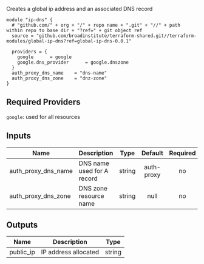 Creates a global ip address and an associated DNS record

```
module "ip-dns" {                                                       
  # "github.com/" + org + "/" + repo name + ".git" + "//" + path within repo to base dir + "?ref=" + git object ref
  source = "github.com/broadinstitute/terraform-shared.git//terraform-modules/global-ip-dns?ref=global-ip-dns-0.0.1"

  providers = {
    google      = google
    google.dns_provider      = google.dnszone
  }
  auth_proxy_dns_name    = "dns-name"
  auth_proxy_dns_zone    = "dnz-zone"
}

```

## Required Providers

`google`: used for all resources 


## Inputs
| Name | Description | Type | Default | Required |
|------|-------------|:----:|:-----:|:-----:|
| auth_proxy_dns_name | DNS name used for A record | string | auth-proxy | no |
| auth_proxy_dns_zone | DNS zone resource name | string | null | no |

## Outputs

| Name | Description | Type | 
|------|-------------|:----:|
| public_ip | IP address allocated | string | 


